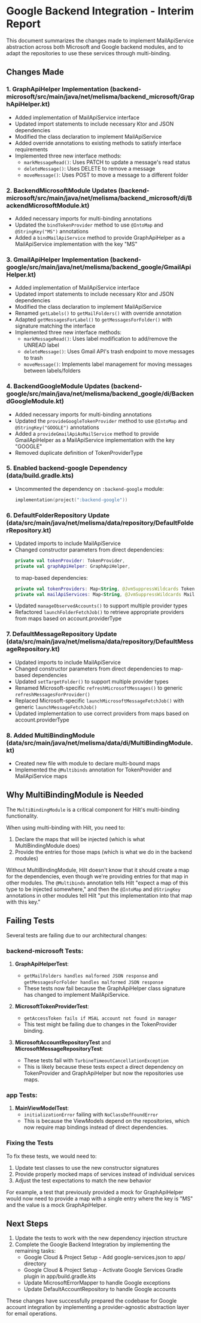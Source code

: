 # Google Backend Integration - Interim Report

This document summarizes the changes made to implement MailApiService abstraction across both
Microsoft and Google backend modules, and to adapt the repositories to use these services through
multi-binding.

## Changes Made

### 1. GraphApiHelper Implementation (backend-microsoft/src/main/java/net/melisma/backend_microsoft/GraphApiHelper.kt)

- Added implementation of MailApiService interface
- Updated import statements to include necessary Ktor and JSON dependencies
- Modified the class declaration to implement MailApiService
- Added override annotations to existing methods to satisfy interface requirements
- Implemented three new interface methods:
    - `markMessageRead()`: Uses PATCH to update a message's read status
    - `deleteMessage()`: Uses DELETE to remove a message
    - `moveMessage()`: Uses POST to move a message to a different folder

### 2. BackendMicrosoftModule Updates (backend-microsoft/src/main/java/net/melisma/backend_microsoft/di/BackendMicrosoftModule.kt)

- Added necessary imports for multi-binding annotations
- Updated the `bindTokenProvider` method to use `@IntoMap` and `@StringKey("MS")` annotations
- Added a `bindMailApiService` method to provide GraphApiHelper as a MailApiService implementation
  with the key "MS"

### 3. GmailApiHelper Implementation (backend-google/src/main/java/net/melisma/backend_google/GmailApiHelper.kt)

- Added implementation of MailApiService interface
- Updated import statements to include necessary Ktor and JSON dependencies
- Modified the class declaration to implement MailApiService
- Renamed `getLabels()` to `getMailFolders()` with override annotation
- Adapted `getMessagesForLabel()` to `getMessagesForFolder()` with signature matching the interface
- Implemented three new interface methods:
    - `markMessageRead()`: Uses label modification to add/remove the UNREAD label
    - `deleteMessage()`: Uses Gmail API's trash endpoint to move messages to trash
    - `moveMessage()`: Implements label management for moving messages between labels/folders

### 4. BackendGoogleModule Updates (backend-google/src/main/java/net/melisma/backend_google/di/BackendGoogleModule.kt)

- Added necessary imports for multi-binding annotations
- Updated the `provideGoogleTokenProvider` method to use `@IntoMap` and `@StringKey("GOOGLE")`
  annotations
- Added a `provideGmailApiAsMailService` method to provide GmailApiHelper as a MailApiService
  implementation with the key "GOOGLE"
- Removed duplicate definition of TokenProviderType

### 5. Enabled backend-google Dependency (data/build.gradle.kts)

- Uncommented the dependency on `:backend-google` module:
  ```kotlin
  implementation(project(":backend-google"))
  ```

### 6. DefaultFolderRepository Update (data/src/main/java/net/melisma/data/repository/DefaultFolderRepository.kt)

- Updated imports to include MailApiService
- Changed constructor parameters from direct dependencies:
  ```kotlin
  private val tokenProvider: TokenProvider,
  private val graphApiHelper: GraphApiHelper,
  ```
  to map-based dependencies:
  ```kotlin
  private val tokenProviders: Map<String, @JvmSuppressWildcards TokenProvider>,
  private val mailApiServices: Map<String, @JvmSuppressWildcards MailApiService>,
  ```
- Updated `manageObservedAccounts()` to support multiple provider types
- Refactored `launchFolderFetchJob()` to retrieve appropriate providers from maps based on
  account.providerType

### 7. DefaultMessageRepository Update (data/src/main/java/net/melisma/data/repository/DefaultMessageRepository.kt)

- Updated imports to include MailApiService
- Changed constructor parameters from direct dependencies to map-based dependencies
- Updated `setTargetFolder()` to support multiple provider types
- Renamed Microsoft-specific `refreshMicrosoftMessages()` to generic `refreshMessagesForProvider()`
- Replaced Microsoft-specific `launchMicrosoftMessageFetchJob()` with generic
  `launchMessageFetchJob()`
- Updated implementation to use correct providers from maps based on account.providerType

### 8. Added MultiBindingModule (data/src/main/java/net/melisma/data/di/MultiBindingModule.kt)

- Created new file with module to declare multi-bound maps
- Implemented the `@Multibinds` annotation for TokenProvider and MailApiService maps

## Why MultiBindingModule is Needed

The `MultiBindingModule` is a critical component for Hilt's multi-binding functionality.

When using multi-binding with Hilt, you need to:

1. Declare the maps that will be injected (which is what MultiBindingModule does)
2. Provide the entries for those maps (which is what we do in the backend modules)

Without MultiBindingModule, Hilt doesn't know that it should create a map for the dependencies, even
though we're providing entries for that map in other modules. The `@Multibinds` annotation tells
Hilt "expect a map of this type to be injected somewhere," and then the `@IntoMap` and `@StringKey`
annotations in other modules tell Hilt "put this implementation into that map with this key."

## Failing Tests

Several tests are failing due to our architectural changes:

### backend-microsoft Tests:

1. **GraphApiHelperTest**:
    - `getMailFolders handles malformed JSON response` and
      `getMessagesForFolder handles malformed JSON response`
    - These tests now fail because the GraphApiHelper class signature has changed to implement
      MailApiService.

2. **MicrosoftTokenProviderTest**:
    - `getAccessToken fails if MSAL account not found in manager`
    - This test might be failing due to changes in the TokenProvider binding.

3. **MicrosoftAccountRepositoryTest** and **MicrosoftMessageRepositoryTest**:
    - These tests fail with `TurbineTimeoutCancellationException`
    - This is likely because these tests expect a direct dependency on TokenProvider and
      GraphApiHelper but now the repositories use maps.

### app Tests:

1. **MainViewModelTest**:
    - `initializationError` failing with `NoClassDefFoundError`
    - This is because the ViewModels depend on the repositories, which now require map bindings
      instead of direct dependencies.

### Fixing the Tests

To fix these tests, we would need to:

1. Update test classes to use the new constructor signatures
2. Provide properly mocked maps of services instead of individual services
3. Adjust the test expectations to match the new behavior

For example, a test that previously provided a mock for GraphApiHelper would now need to provide a
map with a single entry where the key is "MS" and the value is a mock GraphApiHelper.

## Next Steps

1. Update the tests to work with the new dependency injection structure
2. Complete the Google Backend Integration by implementing the remaining tasks:
    - Google Cloud & Project Setup - Add google-services.json to app/ directory
    - Google Cloud & Project Setup - Activate Google Services Gradle plugin in app/build.gradle.kts
    - Update MicrosoftErrorMapper to handle Google exceptions
    - Update DefaultAccountRepository to handle Google accounts

These changes have successfully prepared the codebase for Google account integration by implementing
a provider-agnostic abstraction layer for email operations.